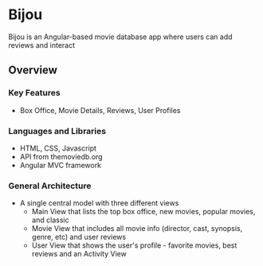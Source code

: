 # Bijou
Bijou is an Angular-based movie database app where users can add reviews and interact
## Overview
### Key Features
- Box Office, Movie Details, Reviews, User Profiles
### Languages and Libraries
- HTML, CSS, Javascript
- API from themoviedb.org
- Angular MVC framework
### General Architecture
- A single central model with three different views
  - Main View that lists the top box office, new movies, popular movies, and classic
  - Movie View that includes all movie info (director, cast, synopsis, genre, etc) and user reviews
  - User View that shows the user's profile - favorite movies, best reviews and an Activity View
